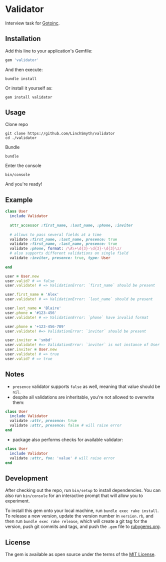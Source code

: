 # Validator

Interview task for [Gotoinc](https://gotoinc.co/).

## Installation

Add this line to your application's Gemfile:

```ruby
gem 'validator'
```

And then execute:
```
bundle install
```

Or install it yourself as:

```
gem install validator
```

## Usage

Clone repo

```
git clone https://github.com/LinchSmyth/validator
cd ./validator
```

Bundle

```
bundle
```

Enter the console

```
bin/console
```

And you're ready!

## Example

```ruby
class User
  include Validator
  
  attr_accessor :first_name, :last_name, :phone, :inviter
  
  # allows to pass several fields at a time
  validate :first_name, :last_name, presence: true
  validate :first_name, :last_name, presence: true
  validate :phone, format: /\A\+\d{3}-\d{3}-\d{3}\z/
  # also supports different validations on single field
  validate :inviter, presence: true, type: User
  
end

user = User.new
user.valid? # => false
user.validate! # => ValidationError: `first_name` should be present

user.first_name = 'Alex'
user.validate! # => ValidationError: `last_name` should be present

user.last_name = 'Blaire'
user.phone = '#123-456'
user.validate! # => ValidationError: `phone` have invalid format

user.phone = '+123-456-789'
user.validate! #=> ValidationError: `inviter` should be present

user.inviter = 'smbd'
user.validate! #=> ValidationError: `inviter` is not instance of User
user.inviter = User.new
user.validate! # => true
user.valid? # => true
```

## Notes

- `presence` validator supports `false` as well, meaning that value should be `nil`.
- despite all validations are inheritable, you're not allowed to overwrite them:
```ruby
class User
  include Validator
  validate :attr, presence: true
  validate :attr, presence: false # will raise error
end
```
- package also performs checks for available validator:
```ruby
class User
  include Validator
  validate :attr, foo: 'value' # will raise error
end
```

## Development

After checking out the repo, run `bin/setup` to install dependencies. You can also run `bin/console` for an interactive prompt that will allow you to experiment.

To install this gem onto your local machine, run `bundle exec rake install`. To release a new version, update the version number in `version.rb`, and then run `bundle exec rake release`, which will create a git tag for the version, push git commits and tags, and push the `.gem` file to [rubygems.org](https://rubygems.org).

## License

The gem is available as open source under the terms of the [MIT License](https://opensource.org/licenses/MIT).
